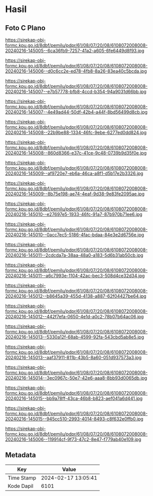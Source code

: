 # Hasil

## Foto C Plano

https://sirekap-obj-formc.kpu.go.id/8dbf/pemilu/pdpr/61/08/07/20/08/6108072008008-20240216-145005--6ca36fb9-7257-41a2-a605-6fe6449d8f93.jpg

https://sirekap-obj-formc.kpu.go.id/8dbf/pemilu/pdpr/61/08/07/20/08/6108072008008-20240216-145006--d0c6cc2e-ed78-4fb8-8a26-83ea40c5bcda.jpg

https://sirekap-obj-formc.kpu.go.id/8dbf/pemilu/pdpr/61/08/07/20/08/6108072008008-20240216-145007--e7b57778-bfb8-4ccd-b354-94a9031d66bb.jpg

https://sirekap-obj-formc.kpu.go.id/8dbf/pemilu/pdpr/61/08/07/20/08/6108072008008-20240216-145007--4e49ad44-50df-42b4-a44f-8bd56499d8cb.jpg

https://sirekap-obj-formc.kpu.go.id/8dbf/pemilu/pdpr/61/08/07/20/08/6108072008008-20240216-145008--22b9be88-1334-46fc-9ebe-6277ed0dd824.jpg

https://sirekap-obj-formc.kpu.go.id/8dbf/pemilu/pdpr/61/08/07/20/08/6108072008008-20240216-145008--860d8366-e37c-41ce-9c48-0739b9d35f0e.jpg

https://sirekap-obj-formc.kpu.go.id/8dbf/pemilu/pdpr/61/08/07/20/08/6108072008008-20240216-145009--af9720e7-eb6a-46ca-a8f1-d5b17e2b3326.jpg

https://sirekap-obj-formc.kpu.go.id/8dbf/pemilu/pdpr/61/08/07/20/08/6108072008008-20240216-145009--8b75e198-ae74-4eaf-9d38-9e83fe2095ae.jpg

https://sirekap-obj-formc.kpu.go.id/8dbf/pemilu/pdpr/61/08/07/20/08/6108072008008-20240216-145010--e27697e5-1933-46fc-91a7-87b970b71ee6.jpg

https://sirekap-obj-formc.kpu.go.id/8dbf/pemilu/pdpr/61/08/07/20/08/6108072008008-20240216-145010--0acc7ec5-5186-4fac-bdaa-84e3e2d6756e.jpg

https://sirekap-obj-formc.kpu.go.id/8dbf/pemilu/pdpr/61/08/07/20/08/6108072008008-20240216-145011--2cdcda7a-38aa-48a0-a183-5d6b31ab50cb.jpg

https://sirekap-obj-formc.kpu.go.id/8dbf/pemilu/pdpr/61/08/07/20/08/6108072008008-20240216-145011--a6c7993e-1104-42ac-bec3-508d4ce32d34.jpg

https://sirekap-obj-formc.kpu.go.id/8dbf/pemilu/pdpr/61/08/07/20/08/6108072008008-20240216-145012--b8645a39-455d-4138-a887-62f04427be64.jpg

https://sirekap-obj-formc.kpu.go.id/8dbf/pemilu/pdpr/61/08/07/20/08/6108072008008-20240216-145012--442f7efa-0650-4e1d-a0c2-78b07b64ac06.jpg

https://sirekap-obj-formc.kpu.go.id/8dbf/pemilu/pdpr/61/08/07/20/08/6108072008008-20240216-145013--5330a12f-68ab-4599-92fa-543cbd5ab8e5.jpg

https://sirekap-obj-formc.kpu.go.id/8dbf/pemilu/pdpr/61/08/07/20/08/6108072008008-20240216-145013--aaf37911-811b-43b5-8a60-051d937573a3.jpg

https://sirekap-obj-formc.kpu.go.id/8dbf/pemilu/pdpr/61/08/07/20/08/6108072008008-20240216-145014--3ec0967c-50e7-42e6-aaa8-8bb93d0065db.jpg

https://sirekap-obj-formc.kpu.go.id/8dbf/pemilu/pdpr/61/08/07/20/08/6108072008008-20240216-145015--bb9a78ff-43ca-46b8-b823-aef041a6d441.jpg

https://sirekap-obj-formc.kpu.go.id/8dbf/pemilu/pdpr/61/08/07/20/08/6108072008008-20240216-145015--945cc510-2993-4014-8493-c8f632e0ffb0.jpg

https://sirekap-obj-formc.kpu.go.id/8dbf/pemilu/pdpr/61/08/07/20/08/6108072008008-20240216-145006--119914cf-9f73-47c2-8e47-f779ab40e109.jpg


## Metadata

| Key        | Value               |
| ---------- | ------------------- |
| Time Stamp | 2024-02-17 13:05:41 |
| Kode Dapil | 6101                |




